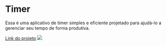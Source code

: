 <h1>Timer</h1>
<p>Essa é uma aplicativo de timer simples e eficiente projetado para ajudá-lo a gerenciar seu tempo de forma produtiva.</p>
<a target="_blank" href="https://reistimer.netlify.app/">Link do projeto</a>
<img src="https://github.com/faelreis/timer/assets/87779561/87220dd9-3767-449a-9c40-61a3b1e852d](https://github.com/faelreis/timer/assets/87779561/fe89aecc-9ab4-45f8-9ff8-f987745995ca">
